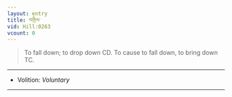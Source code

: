 ```yaml
---
layout: entry
title: བགྲིལ་
vid: Hill:0263
vcount: 0
---
```

> To fall down; to drop down CD\. To cause to fall down, to bring down TC\.

---
* Volition: _Voluntary_

---

